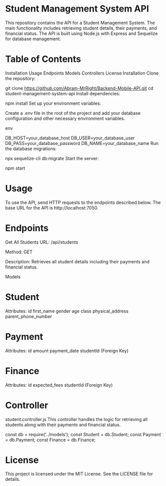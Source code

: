 # Student Management System API
This repository contains the API for a Student Management System. The main functionality includes retrieving student details, their payments, and financial status. The API is built using Node.js with Express and Sequelize for database management.

# Table of Contents
Installation
Usage
Endpoints
Models
Controllers
License
Installation
Clone the repository:


git clone https://github.com/Abram-MrRight/Backend-Mobile-API.git
cd student-management-system-api
Install dependencies:


npm install
Set up your environment variables:

Create a .env file in the root of the project and add your database configuration and other necessary environment variables.

env

DB_HOST=your_database_host
DB_USER=your_database_user
DB_PASS=your_database_password
DB_NAME=your_database_name
Run the database migrations:


npx sequelize-cli db:migrate
Start the server:


npm start
# Usage
To use the API, send HTTP requests to the endpoints described below. The base URL for the API is http://localhost:7050.

# Endpoints
Get All Students
URL: /api/students

Method: GET

Description: Retrieves all student details including their payments and financial status.

Models
# Student
Attributes:
id
first_name
gender
age
class
physical_address
parent_phone_number
# Payment
Attributes:
id
amount
payment_date
studentId (Foreign Key)
# Finance
Attributes:
id
expected_fees
studentId (Foreign Key)
# Controller
student.controller.js
This controller handles the logic for retrieving all students along with their payments and financial status.

const db = require('../models');
const Student = db.Student;
const Payment = db.Payment;
const Finance = db.Finance;


# License
This project is licensed under the MIT License. See the LICENSE file for details.